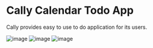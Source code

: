# Cally Calendar Todo App

Cally provides easy to use to do application for its users.

![image](https://user-images.githubusercontent.com/53555551/178229771-6bbca494-5c60-4d29-ab60-dba136d66729.png)
![image](https://user-images.githubusercontent.com/53555551/178229899-776f1d90-2edc-4680-a97d-a8096e4b7c58.png)
![image](https://user-images.githubusercontent.com/53555551/178229948-a0b5afea-9b01-4dd1-b280-5bd43a087816.png)
